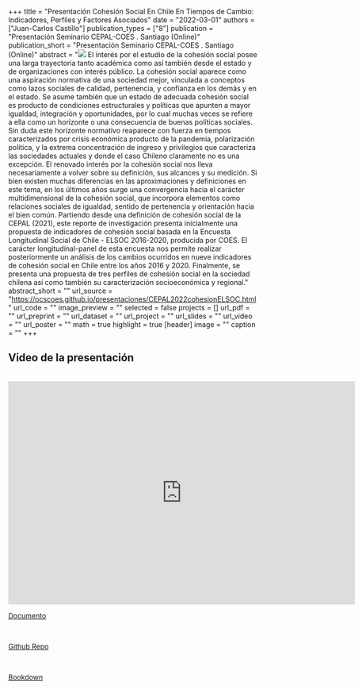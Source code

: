 +++
title = "Presentación Cohesión Social En Chile En Tiempos de Cambio: Indicadores, Perfiles y Factores Asociados"
date = "2022-03-01"
authors = ["Juan-Carlos Castillo"]
publication_types = ["8"]
publication = "Presentación Seminario CEPAL-COES . Santiago  (Online)"
publication_short = "Presentación Seminario CEPAL-COES . Santiago  (Online)"
abstract = "![](/images/cepal-coes-2022.png) El interés por el estudio de la cohesión social posee una larga trayectoria tanto académica como así también desde el estado y de organizaciones con interés público. La cohesión social aparece como una aspiración normativa de una sociedad mejor, vinculada a conceptos como lazos sociales de calidad, pertenencia, y confianza en los demás y en el estado. Se asume también que un estado de adecuada cohesión social es producto de condiciones estructurales y políticas que apunten a mayor igualdad, integración y oportunidades, por lo cual muchas veces se refiere a ella como un horizonte o una consecuencia de buenas políticas sociales. Sin duda este horizonte normativo reaparece con fuerza en tiempos caracterizados por crisis económica producto de la pandemia, polarización política, y la extrema concentración de ingreso y privilegios que caracteriza las sociedades actuales y donde el caso Chileno claramente no es una excepción. El renovado interés por la cohesión social nos lleva necesariamente a volver sobre su definición, sus alcances y su medición. Si bien existen muchas diferencias en las aproximaciones y definiciones en este tema, en los últimos años surge una convergencia hacia el carácter multidimensional de la cohesión social, que incorpora elementos como relaciones sociales de igualdad, sentido de pertenencia y orientación hacia el bien común. Partiendo desde una definición de cohesión social de la CEPAL (2021), este reporte de investigación presenta inicialmente una propuesta de indicadores de cohesión social basada en la Encuesta Longitudinal Social de Chile - ELSOC 2016-2020, producida por COES. El carácter longitudinal-panel de esta encuesta nos permite realizar posteriormente un análisis de los cambios ocurridos en nueve indicadores de cohesión social en Chile entre los años 2016 y 2020. Finalmente, se presenta una propuesta de tres perfiles de cohesión social en la sociedad chilena así como también su caracterización socioeconómica y regional."
abstract_short = ""
url_source = "https://ocscoes.github.io/presentaciones/CEPAL2022cohesionELSOC.html"
url_code = ""
image_preview = ""
selected = false
projects = []
url_pdf = ""
url_preprint = ""
url_dataset = ""
url_project = ""
url_slides = ""
url_video = ""
url_poster = ""
math = true
highlight = true
[header]
image = ""
caption = ""
+++
## Video de la presentación

<br>

<iframe width="700"  height="450" src="https://www.youtube.com/embed/CgfAkQ5RWxE" title="YouTube video player" frameborder="0" allow="accelerometer; autoplay; clipboard-write; encrypted-media; gyroscope; picture-in-picture" allowfullscreen></iframe>

<br>

[Documento](https://www.cepal.org/es/publicaciones/47735-cohesion-social-chile-tiempos-cambio-indicadores-perfiles-factores-asociados)

<br>

[Github Repo](https://github.com/ocscoes/cohesion-cepal)

<br>

[Bookdown](https://cohesion-cepal.netlify.app/)
